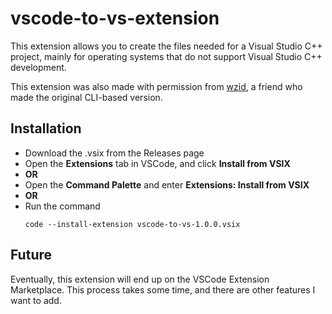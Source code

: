 # vscode-to-vs-extension

This extension allows you to create the files needed for a Visual Studio C++ project, mainly for operating systems that do not support Visual Studio C++ development.

This extension was also made with permission from [wzid](https://github.com/wzid), a friend who made the original CLI-based version.

## **Installation**
- Download the .vsix from the Releases page
- Open the **Extensions** tab in VSCode, and click **Install from VSIX**
- **OR**
- Open the **Command Palette** and enter **Extensions: Install from VSIX**
- **OR**
- Run the command
  ```
  code --install-extension vscode-to-vs-1.0.0.vsix
  ```

## **Future**
Eventually, this extension will end up on the VSCode Extension Marketplace. This process takes some time, and there are other features I want to add.
